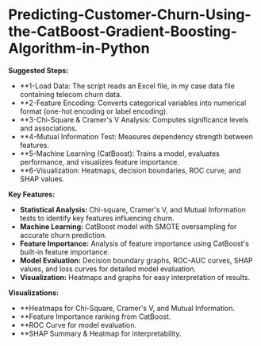 # Predicting-Customer-Churn-Using-the-CatBoost-Gradient-Boosting-Algorithm-in-Python

**Suggested Steps:**

* **1-Load Data: The script reads an Excel file, in my case data file containing telecom churn data.
* **2-Feature Encoding: Converts categorical variables into numerical format (one-hot encoding or label encoding).
* **3-Chi-Square & Cramer's V Analysis: Computes significance levels and associations.
* **4-Mutual Information Test: Measures dependency strength between features.
* **5-Machine Learning (CatBoost): Trains a model, evaluates performance, and visualizes feature importance.
* **6-Visualization: Heatmaps, decision boundaries, ROC curve, and SHAP values.

**Key Features:**

* **Statistical Analysis:** Chi-square, Cramer's V, and Mutual Information tests to identify key features influencing churn.
* **Machine Learning:** CatBoost model with SMOTE oversampling for accurate churn prediction.
* **Feature Importance:** Analysis of feature importance using CatBoost's built-in feature importance.
* **Model Evaluation:** Decision boundary graphs, ROC-AUC curves, SHAP values, and loss curves for detailed model evaluation.
* **Visualization:** Heatmaps and graphs for easy interpretation of results.

**Visualizations:**

* **Heatmaps for Chi-Square, Cramer's V, and Mutual Information.
* **Feature Importance ranking from CatBoost.
* **ROC Curve for model evaluation.
* **SHAP Summary & Heatmap for interpretability.
